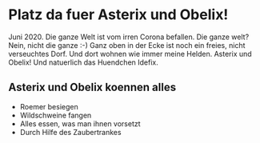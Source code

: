 # Platz da fuer Asterix und Obelix!

Juni 2020. Die ganze Welt ist vom irren Corona befallen.
Die ganze welt? Nein, nicht die ganze :-) Ganz oben in der Ecke ist noch ein freies,
nicht verseuchtes Dorf. Und dort wohnen wie immer meine Helden. 
Asterix und Obelix! Und natuerlich das Huendchen Idefix. 

## Asterix und Obelix koennen alles
* Roemer besiegen
* Wildschweine fangen
* Alles essen, was man ihnen vorsetzt
* Durch Hilfe des Zaubertrankes